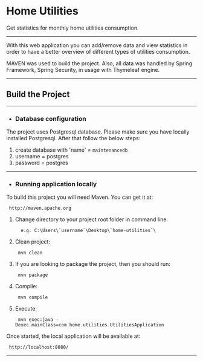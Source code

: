 # Home Utilities

Get statistics for monthly home utilities consumption.

---

With this web application you can add/remove data and view statistics in order to have a better overview of different types of utilities consumption.

MAVEN was used to build the project.
Also, all data was handled by Spring Framework, Spring Security, in usage with Thymeleaf engine.

---

## Build the Project

---

- ### Database configuration
The project uses Postgresql database.
Please make sure you have locally installed Postgresql.
After that follow the below steps:
      
   1. create database with 'name' = `maintenancedb`
   2. username = postgres
   3. password = postgres

---

- ### Running application locally

To build this project you will need Maven. You can get it at:

     http://maven.apache.org

1. Change directory to your project root folder in command line.
   
         e.g. C:\Users\`username`\Desktop\`home-utilities`\ 

2. Clean project:

        mvn clean

3. If you are looking to package the project, then you should run:

        mvn package

4. Compile:

        mvn compile

5. Execute:

        mvn exec:java -Dexec.mainClass=com.home.utilities.UtilitiesApplication

Once started, the local application will be available at:

     http://localhost:8080/

---
